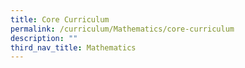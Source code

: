 ```yaml
---
title: Core Curriculum
permalink: /curriculum/Mathematics/core-curriculum
description: ""
third_nav_title: Mathematics
---
```


